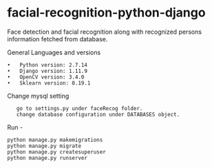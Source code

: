 # facial-recognition-python-django
Face detection and facial recognition along with recognized persons information fetched from database.

General Languages and versions

    •	Python version: 2.7.14
    •	Django version: 1.11.9
    •	OpenCV version: 3.4.0
    •	Sklearn version: 0.19.1
   

Change mysql setting

       go to settings.py under faceRecog folder.
       change database configuration under DATABASES object.



Run -

    python manage.py makemigrations
    python manage.py migrate
    python manage.py createsuperuser
    python manage.py runserver

